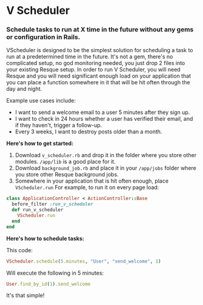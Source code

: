 # V Scheduler
### Schedule tasks to run at X time in the future without any gems or configuration in Rails.

VScheduler is designed to be the simplest solution for scheduling a task to run at a predetermined time in the future. It's not a gem, there's no complicated setup, no god monitoring needed, you just drop 2 files into your existing Resque setup. In order to run V Scheduler, you will need Resque and you will need significant enough load on your application that you can place a function somewhere in it that will be hit often through the day and night.

Example use cases include:

* I want to send a welcome email to a user 5 minutes after they sign up.
* I want to check in 24 hours whether a user has verified their email, and if they haven't, trigger a follow-up.
* Every 3 weeks, I want to destroy posts older than a month.

**Here's how to get started:**

1. Download `v_scheduler.rb` and drop it in the folder where you store other modules. `/app/lib` is a good place for it.
2. Download `background_job.rb` and place it in your `/app/jobs` folder where you store other Resque background jobs.
3. Somewhere in your application that is hit often enough, place `VScheduler.run` For example, to run it on every page load:

```ruby
class ApplicationController < ActionController::Base
  before_filter :run_v_scheduler
  def run_v_scheduler
    VScheduler.run
  end
end
```

**Here's how to schedule tasks:**

This code:

```ruby
VScheduler.schedule(5.minutes, "User", "send_welcome", 1)
```

Will execute the following in 5 minutes:

```ruby
User.find_by_id(1).send_welcome
```

It's that simple!
